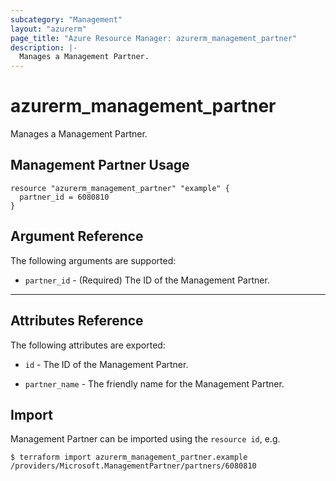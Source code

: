 ```yaml
---
subcategory: "Management"
layout: "azurerm"
page_title: "Azure Resource Manager: azurerm_management_partner"
description: |-
  Manages a Management Partner.
---
```


# azurerm_management_partner

Manages a Management Partner.

## Management Partner Usage

```hcl
resource "azurerm_management_partner" "example" {
  partner_id = 6080810
}
```

## Argument Reference

The following arguments are supported:

* `partner_id` - (Required) The ID of the Management Partner.

---

## Attributes Reference

The following attributes are exported:

* `id` - The ID of the Management Partner.

* `partner_name` - The friendly name for the Management Partner.

## Import

Management Partner can be imported using the `resource id`, e.g.

```shell
$ terraform import azurerm_management_partner.example /providers/Microsoft.ManagementPartner/partners/6080810
```
